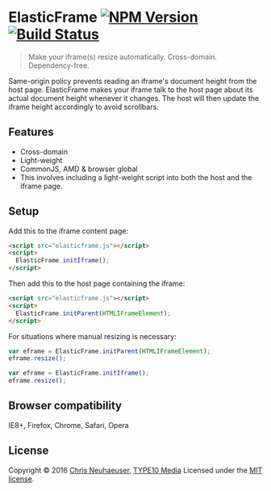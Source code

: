 # ElasticFrame [![NPM Version][npm-image]][npm-url] [![Build Status][travis-image]][travis-url]
> Make your iframe(s) resize automatically. Cross-domain. Dependency-free.

Same-origin policy prevents reading an iframe's document height from the host page.
ElasticFrame makes your iframe talk to the host page about its actual document height whenever it changes.
The host will then update the iframe height accordingly to avoid scrollbars.


## Features

- Cross-domain
- Light-weight
- CommonJS, AMD & browser global
- This involves including a light-weight script into both the host and the iframe page.


## Setup

Add this to the iframe content page:

```html
<script src="elasticframe.js"></script>
<script>
  ElasticFrame.initIframe();
</script>
```

Then add this to the host page containing the iframe:

```html
<script src="elasticframe.js"></script>
<script>
  ElasticFrame.initParent(HTMLIFrameElement);
</script>
```

For situations where manual resizing is necessary:

```js
var eframe = ElasticFrame.initParent(HTMLIFrameElement);
eframe.resize();
```
```js
var eframe = ElasticFrame.initIframe();
eframe.resize();
```


## Browser compatibility

IE8+, Firefox, Chrome, Safari, Opera


## License

Copyright &copy; 2016 [Chris Neuhaeuser](https://github.com/kwizzn), [TYPE10 Media](https://github.com/type10)
Licensed under the [MIT license](http://opensource.org/licenses/MIT).


[npm-image]: https://img.shields.io/npm/v/elastic-frame.svg
[npm-url]: https://npmjs.org/package/elastic-frame
[travis-image]: https://img.shields.io/travis/TYPE10/elastic-frame.svg
[travis-url]: https://travis-ci.org/TYPE10/elastic-frame
